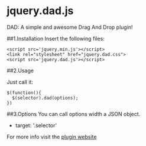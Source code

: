 # jquery.dad.js
DAD: A simple and awesome Drag And Drop plugin!

##1.Installation
Insert the following files:
```
<script src='jquery.min.js'></script>
<link rel="stylesheet" href="jquery.dad.css">
<script src='jquery.dad.js'></script>
```
##2.Usage

Just call it:
```
$(function(){ 
  $(selector).dad(options);
}) 
```
##3.Options
You can call options width a JSON object.
* target: '.selector'

For more info visit the [plugin website](www.konsolestudio.com/dad)







